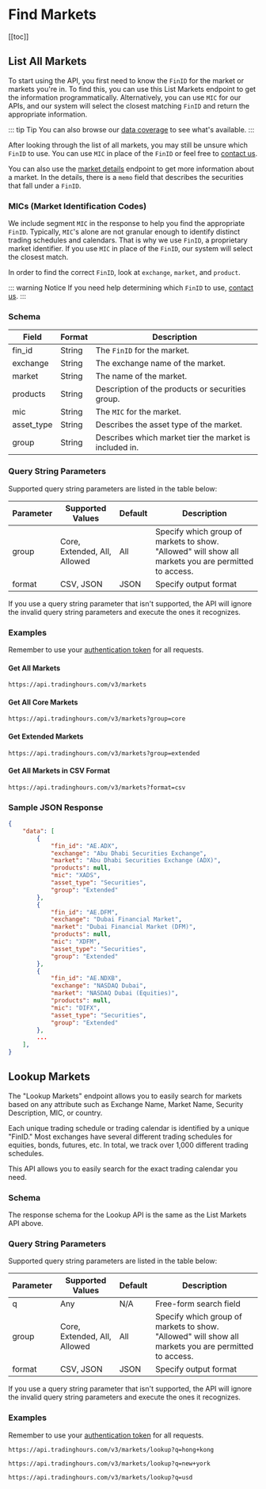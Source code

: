 # Find Markets

[[toc]]

## List All Markets

To start using the API, you first need to know the `FinID` for the market or markets you're in. To find this, you can use this List Markets endpoint to get the information programmatically. Alternatively, you can use `MIC` for our APIs, and our system will select the closest matching `FinID` and return the appropriate information.

::: tip Tip
You can also browse our [data coverage](https://www.tradinghours.com/data/coverage) to see what's available.
:::

After looking through the list of all markets, you may still be unsure which `FinID` to use. You can use `MIC` in place of the `FinID` or feel free to <a href="https://www.tradinghours.com/contact" target=_blank>contact us</a>.

You can also use the [market details](./market-details.md) endpoint to get more information about a market. In the details, there is a `memo` field that describes the securities that fall under a `FinID`.

### MICs (Market Identification Codes)

We include segment `MIC` in the response to help you find the appropriate `FinID`. Typically, `MIC`'s alone are not granular enough to identify distinct trading schedules and calendars. That is why we use `FinID`, a proprietary market identifier. If you use `MIC` in place of the `FinID`, our system will select the closest match.

In order to find the correct `FinID`, look at `exchange`, `market`, and `product`.

::: warning Notice
If you need help determining which `FinID` to use, <a href="https://www.tradinghours.com/contact">contact us</a>.
:::

### Schema
| Field | Format | Description |
| ------------- | ------------- | --------- |
| fin_id | String | The `FinID` for the market. |
| exchange | String | The exchange name of the market. |
| market | String | The name of the market. |
| products | String | Description of the products or securities group. |
| mic | String | The `MIC` for the market. |
| asset_type | String | Describes the asset type of the market. |
| group | String | Describes which market tier the market is included in. |

### Query String Parameters
Supported query string parameters are listed in the table below:

| Parameter | Supported Values | Default | Description |
| ------------- | ------------- | --------- | --------- |
| group | Core, Extended, All, Allowed | All | Specify which group of markets to show. "Allowed" will show all markets you are permitted to access. |
| format | CSV, JSON | JSON | Specify output format |

If you use a query string parameter that isn't supported, the API will ignore the invalid query string parameters and execute the ones it recognizes.


### Examples
Remember to use your [authentication token](../authentication.md) for all requests.

#### Get All Markets
```
https://api.tradinghours.com/v3/markets
```

#### Get All Core Markets
```
https://api.tradinghours.com/v3/markets?group=core
```

#### Get Extended Markets
```
https://api.tradinghours.com/v3/markets?group=extended
```

#### Get All Markets in CSV Format
```
https://api.tradinghours.com/v3/markets?format=csv
```

### Sample JSON Response
``` json
{
    "data": [
        {
            "fin_id": "AE.ADX",
            "exchange": "Abu Dhabi Securities Exchange",
            "market": "Abu Dhabi Securities Exchange (ADX)",
            "products": null,
            "mic": "XADS",
            "asset_type": "Securities",
            "group": "Extended"
        },
        {
            "fin_id": "AE.DFM",
            "exchange": "Dubai Financial Market",
            "market": "Dubai Financial Market (DFM)",
            "products": null,
            "mic": "XDFM",
            "asset_type": "Securities",
            "group": "Extended"
        },
        {
            "fin_id": "AE.NDXB",
            "exchange": "NASDAQ Dubai",
            "market": "NASDAQ Dubai (Equities)",
            "products": null,
            "mic": "DIFX",
            "asset_type": "Securities",
            "group": "Extended"
        },
        ...
    ],
}
```
## Lookup Markets

The "Lookup Markets" endpoint allows you to easily search for markets based on any attribute such as Exchange Name, Market Name, Security Description, MIC, or country.

Each unique trading schedule or trading calendar is identified by a unique "FinID." Most exchanges have several different trading schedules for equities, bonds, futures, etc.
In total, we track over 1,000 different trading schedules.

This API allows you to easily search for the exact trading calendar you need.

### Schema

The response schema for the Lookup API is the same as the List Markets API above.

### Query String Parameters

Supported query string parameters are listed in the table below:

| Parameter | Supported Values | Default | Description |
| ------------- | ------------- | --------- | --------- |
| q | Any | N/A | Free-form search field |
| group | Core, Extended, All, Allowed | All | Specify which group of markets to show. "Allowed" will show all markets you are permitted to access. |
| format | CSV, JSON | JSON | Specify output format |

If you use a query string parameter that isn't supported, the API will ignore the invalid query string parameters and execute the ones it recognizes.

### Examples
Remember to use your [authentication token](../authentication.md) for all requests.

```
https://api.tradinghours.com/v3/markets/lookup?q=hong+kong
```

```
https://api.tradinghours.com/v3/markets/lookup?q=new+york
```

```
https://api.tradinghours.com/v3/markets/lookup?q=usd
```
